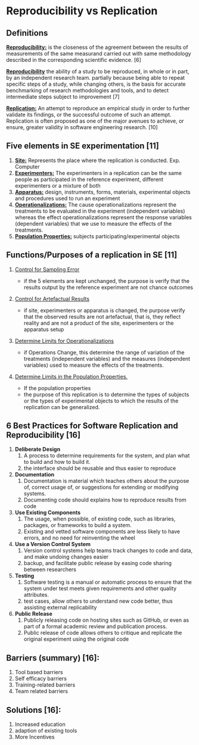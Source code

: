 # Reproducibility vs Replication

## Definitions

**<u>Reproducibility:</u>** is the closeness of the agreement between the results of measurements of the same measurand carried out with same methodology described in the corresponding scientific evidence. [6]

<u>**Reproducibility**</u>  the ability of a study to be reproduced, in whole or in part, by an independent research team. partially because being able to repeat specific steps of a study, while changing others, is the basis for accurate benchmarking of research methodologies and tools, and to detect intermediate steps subject to improvement [7]

**<u>Replication:</u>** An attempt to reproduce an empirical study in order to further validate its findings, or the successful outcome of such an attempt.
Replication is often proposed as one of the major avenues to achieve, or ensure, greater validity in software engineering research. [10] 

## Five elements in SE experimentation [11]

1. **<u>Site:</u>** Represents the place where the replication is conducted. Exp. Computer
2. **<u>Experimenters:</u>**  The experimenters in a replication can be the same people as participated in the reference experiment, different experimenters or a mixture of both
3. **<u>Apparatus:</u>** design, instruments, forms, materials, experimental objects and procedures used to run an experiment 
4. **<u>Operationalizations:</u>**  The cause operationalizations represent the treatments to be evaluated in the experiment (independent variables) whereas the effect operationalizations represent the response variables (dependent variables) that we use to measure the effects of the treatments.
5.  **<u>Population Properties:</u>** subjects participating/experimental objects

## Functions/Purposes of a replication in SE [11]

1. <u>Control for Sampling Error</u>
	
	- if the 5 elements are kept unchanged, the purpose is verify that the results output by the reference experiment are not chance outcomes 
	
2. <u>Control for Artefactual Results</u> 
	
	- if site, experimenters or apparatus is changed, the purpose verify that the observed results are not artefactual, that is, they reflect reality and are not a product of the site, experimenters or the apparatus setup
	
3. <u>Determine Limits for Operationalizations</u>
	
	- if Operations Change, this determine the range of variation of the treatments (independent variables) and the measures (independent variables) used to measure the effects of the treatments.
	
4. <u>Determine Limits in the Population Properties.</u>
	- If the population properties 
	- the purpose of this replication is to determine the types of subjects or the types of experimental objects to which the results of the replication can be generalized.
   
## 6 Best Practices for Software Replication and Reproducibility [16]

   1. **Deliberate Design**
      1. A  process  to  determine  requirements  for  the system, and plan what to build and how to build it.
      2. the interface should be reusable and thus easier to reproduce
   2. **Documentation**
      1. Documentation is material which teaches others about  the  purpose  of,  correct  usage  of,  or  suggestions  for extending or modifying systems.
      2. Documenting code should explains how to reproduce results from code
   3. **Use Existing Components**
      1. The usage, when possible, of existing code, such as libraries, packages, or frameworks to build a system. 
      2. Existing and vetted software components are less likely to have errors, and no need for reinventing the wheel
   4. **Use a Version Control System**
      1. Version   control   systems   help   teams   track changes to code and data, and make undoing changes easier 
      2. backup, and facilitate public release by easing code sharing between researchers
   5. **Testing**
      1. Software   testing   is   a   manual   or   automatic process  to  ensure  that  the  system  under  test  meets  given requirements and other quality attributes.
      2. test cases, allow others to understand new code better, thus assisting external replicability
   6. **Public Release**
      1. Publicly  releasing  code  on  hosting  sites  such as  GitHub,  or  even  as  part  of  a  formal  academic  review  and publication process.
      2. Public release of code allows others to critique and replicate the original experiment using the original code


## Barriers (summary) [16]:

1.  Tool based barriers
2.  Self efficacy barriers
3.  Training-related barriers
4.  Team related barriers

##  Solutions [16]: 

1. Increased education
2. adaption of existing tools
3. More Incentives
